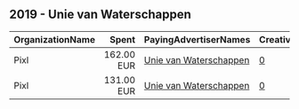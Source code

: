 ## 2019 - Unie van Waterschappen 
|OrganizationName|Spent|PayingAdvertiserNames|CreativeUrls|Impressions|Genders|AgeBrackets|CountryCodes|BillingAddresses|CandidateBallotInformation|
|:---|---:|:---|:---|---:|:---|:---|:---|:---|:---|
|Pixl|162.00 EUR|[Unie van Waterschappen](2019/Unie_van_Waterschappen.md)|[0](https://www.snap.com/political-ads/asset/ab43998a808d58b74e233b1233f881dc8adedb34ba2b9f48aef0a71aa07ef2cc?mediaType=mp4)|156,433||18+|netherlands|"Sixmastraat 3,Leeuwarden,8932PA,NL"||
|Pixl|131.00 EUR|[Unie van Waterschappen](2019/Unie_van_Waterschappen.md)|[0](https://www.snap.com/political-ads/asset/94b2cd84fc28562e3de2be9ea651fa458a872583c5e69ed87ba851c72ca2dcb6?mediaType=mp4)|142,433|||netherlands|"Sixmastraat 3,Leeuwarden,8932PA,NL"||
